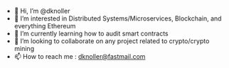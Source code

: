- 👋 Hi, I’m @dknoller
- 👀 I’m interested in Distributed Systems/Microservices, Blockchain, and everything Ethereum
- 🌱 I’m currently learning how to audit smart contracts 
- 💞️ I’m looking to collaborate on any project related to crypto/crypto mining 
- 📫 How to reach me : dknoller@fastmail.com

<!---
dknoller/dknoller is a ✨ special ✨ repository because its `README.md` (this file) appears on your GitHub profile.
You can click the Preview link to take a look at your changes.
--->
